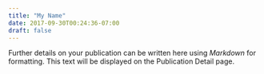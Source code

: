 ```yaml
---
title: "My Name"
date: 2017-09-30T00:24:36-07:00
draft: false
---
```


Further details on your publication can be written here using *Markdown* for formatting. This text will be displayed on the Publication Detail page.
